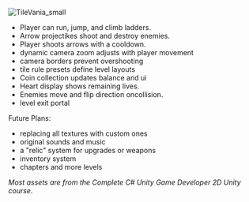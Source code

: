 ![TileVania_small](https://github.com/user-attachments/assets/e2d2da62-c62f-4cef-931f-bf1bf191a4a9)

- Player can run, jump, and climb ladders.
- Arrow projectikes shoot and destroy enemies.
- Player shoots arrows with a cooldown.
- dynamic camera zoom adjusts with player movement
- camera borders prevent overshooting
- tile rule presets define level layouts
- Coin collection updates balance and ui
- Heart display shows remaining lives.
- Enemies move and flip direction oncollision.
- level exit portal

Future Plans:

- replacing all textures with custom ones
- original sounds and music
- a "relic" system for upgrades or weapons
- inventory system
- chapters and more levels

*Most assets are from the Complete C# Unity Game Developer 2D Unity course.*
